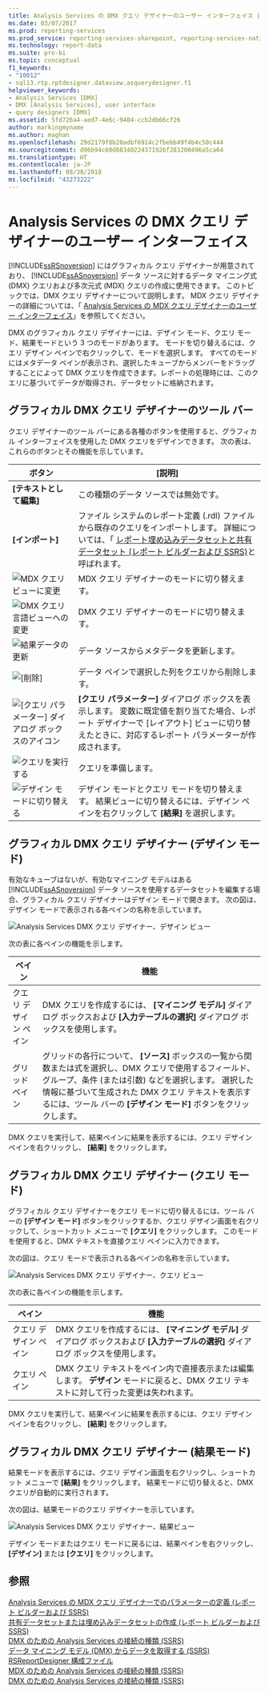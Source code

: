 ```yaml
---
title: Analysis Services の DMX クエリ デザイナーのユーザー インターフェイス | Microsoft Docs
ms.date: 03/07/2017
ms.prod: reporting-services
ms.prod_service: reporting-services-sharepoint, reporting-services-native
ms.technology: report-data
ms.suite: pro-bi
ms.topic: conceptual
f1_keywords:
- "10012"
- sql13.rtp.rptdesigner.dataview.asquerydesigner.f1
helpviewer_keywords:
- Analysis Services [DMX]
- DMX [Analysis Services], user interface
- query designers [DMX]
ms.assetid: 5fd726a4-aed7-4e6c-9404-ccb2db66cf26
author: markingmyname
ms.author: maghan
ms.openlocfilehash: 29d2179f8b20adbf6914c2fbebb49f4b4c50c444
ms.sourcegitcommit: d96b94c60d88340224371926f283200496a5ca64
ms.translationtype: HT
ms.contentlocale: ja-JP
ms.lasthandoff: 08/30/2018
ms.locfileid: "43273222"
---
```

# <a name="analysis-services-dmx-query-designer-user-interface"></a>Analysis Services の DMX クエリ デザイナーのユーザー インターフェイス
  [!INCLUDE[ssRSnoversion](../../includes/ssrsnoversion-md.md)] にはグラフィカル クエリ デザイナーが用意されており、 [!INCLUDE[ssASnoversion](../../includes/ssasnoversion-md.md)] データ ソースに対するデータ マイニング式 (DMX) クエリおよび多次元式 (MDX) クエリの作成に使用できます。 このトピックでは、DMX クエリ デザイナーについて説明します。 MDX クエリ デザイナーの詳細については、「 [Analysis Services の MDX クエリ デザイナーのユーザー インターフェイス](../../reporting-services/report-data/analysis-services-mdx-query-designer-user-interface.md)」を参照してください。  
  
 DMX のグラフィカル クエリ デザイナーには、デザイン モード、クエリ モード、結果モードという 3 つのモードがあります。 モードを切り替えるには、クエリ デザイン ペインで右クリックして、モードを選択します。 すべてのモードにはメタデータ ペインが表示され、選択したキューブからメンバーをドラッグすることによって DMX クエリを作成できます。レポートの処理時には、このクエリに基づいてデータが取得され、データセットに格納されます。  
  
## <a name="graphical-dmx-query-designer-toolbar"></a>グラフィカル DMX クエリ デザイナーのツール バー  
 クエリ デザイナーのツール バーにある各種のボタンを使用すると、グラフィカル インターフェイスを使用した DMX クエリをデザインできます。 次の表は、これらのボタンとその機能を示しています。  
  
|ボタン|[説明]|  
|------------|-----------------|  
|**[テキストとして編集]**|この種類のデータ ソースでは無効です。|  
|**[インポート]**|ファイル システムのレポート定義 (.rdl) ファイルから既存のクエリをインポートします。 詳細については、「 [レポート埋め込みデータセットと共有データセット &#40;レポート ビルダーおよび SSRS&#41;](../../reporting-services/report-data/report-embedded-datasets-and-shared-datasets-report-builder-and-ssrs.md)と呼ばれます。|  
|![MDX クエリ ビューに変更](../../reporting-services/report-data/media/rsqdicon-commandtypemdx.gif "MDX クエリのビューへの変更")|MDX クエリ デザイナーのモードに切り替えます。|  
|![DMX クエリ言語ビューへの変更](../../reporting-services/report-data/media/rsqdicon-commandtypedmx.gif "DMX クエリ言語ビューへの変更")|DMX クエリ デザイナーのモードに切り替えます。|  
|![結果データの更新](../../reporting-services/report-data/media/rsqdicon-refresh.gif "結果データの更新")|データ ソースからメタデータを更新します。|  
|![[削除]](../../reporting-services/report-data/media/rsqdicon-delete.gif "[削除]")|データ ペインで選択した列をクエリから削除します。|  
|![[クエリ パラメーター] ダイアログ ボックスのアイコン](../../reporting-services/report-data/media/iconqueryparameter.gif "[クエリ パラメーター] ダイアログ ボックスのアイコン")|**[クエリ パラメーター]** ダイアログ ボックスを表示します。 変数に既定値を割り当てた場合、レポート デザイナーで [レイアウト] ビューに切り替えたときに、対応するレポート パラメーターが作成されます。|  
|![クエリを実行する](../../reporting-services/report-data/media/rsqdicon-run.gif "クエリを実行する")|クエリを準備します。|  
|![デザイン モードに切り替える](../../reporting-services/media/rsqdicon-designmode.gif "デザイン モードに切り替える")|デザイン モードとクエリ モードを切り替えます。 結果ビューに切り替えるには、デザイン ペインを右クリックして **[結果]** を選択します。|  
  
## <a name="graphical-dmx-query-designer-in-design-mode"></a>グラフィカル DMX クエリ デザイナー (デザイン モード)  
 有効なキューブはないが、有効なマイニング モデルはある [!INCLUDE[ssASnoversion](../../includes/ssasnoversion-md.md)] データ ソースを使用するデータセットを編集する場合、グラフィカル クエリ デザイナーはデザイン モードで開きます。 次の図は、デザイン モードで表示される各ペインの名称を示しています。  
  
 ![Analysis Services DMX クエリ デザイナー、デザイン ビュー](../../reporting-services/report-data/media/rsqd-dsawas-dmx-designmode.gif "Analysis Services DMX クエリ デザイナー、デザイン ビュー")  
  
 次の表に各ペインの機能を示します。  
  
|ペイン|機能|  
|----------|--------------|  
|クエリ デザイン ペイン|DMX クエリを作成するには、 **[マイニング モデル]** ダイアログ ボックスおよび **[入力テーブルの選択]** ダイアログ ボックスを使用します。|  
|グリッド ペイン|グリッドの各行について、 **[ソース]** ボックスの一覧から関数または式を選択し、DMX クエリで使用するフィールド、グループ、条件 (または引数) などを選択します。 選択した情報に基づいて生成された DMX クエリ テキストを表示するには、ツール バーの **[デザイン モード]** ボタンをクリックします。|  
  
 DMX クエリを実行して、結果ペインに結果を表示するには、クエリ デザイン ペインを右クリックし、 **[結果]** をクリックします。  
  
## <a name="graphical-dmx-query-designer-in-query-mode"></a>グラフィカル DMX クエリ デザイナー (クエリ モード)  
 グラフィカル クエリ デザイナーをクエリ モードに切り替えるには、ツール バーの **[デザイン モード]** ボタンをクリックするか、クエリ デザイン画面を右クリックして、ショートカット メニューで **[クエリ]** をクリックします。 このモードを使用すると、DMX テキストを直接クエリ ペインに入力できます。  
  
 次の図は、クエリ モードで表示される各ペインの名称を示しています。  
  
 ![Analysis Services DMX クエリ デザイナー、クエリ ビュー](../../reporting-services/report-data/media/rsqd-dsawas-dmx-querymode.gif "Analysis Services DMX クエリ デザイナー、クエリ ビュー")  
  
 次の表に各ペインの機能を示します。  
  
|ペイン|機能|  
|----------|--------------|  
|クエリ デザイン ペイン|DMX クエリを作成するには、 **[マイニング モデル]** ダイアログ ボックスおよび **[入力テーブルの選択]** ダイアログ ボックスを使用します。|  
|クエリ ペイン|DMX クエリ テキストをペイン内で直接表示または編集します。 **デザイン** モードに戻ると、DMX クエリ テキストに対して行った変更は失われます。|  
  
 DMX クエリを実行して、結果ペインに結果を表示するには、クエリ デザイン ペインを右クリックし、 **[結果]** をクリックします。  
  
## <a name="graphical-dmx-query-designer-in-result-mode"></a>グラフィカル DMX クエリ デザイナー (結果モード)  
 結果モードを表示するには、クエリ デザイン画面を右クリックし、ショートカット メニューで **[結果]** をクリックします。 結果モードに切り替えると、DMX クエリが自動的に実行されます。  
  
 次の図は、結果モードのクエリ デザイナーを示しています。  
  
 ![Analysis Services DMX クエリ デザイナー、結果ビュー](../../reporting-services/report-data/media/rsqd-dsawas-dmx-resultmode.gif "Analysis Services DMX クエリ デザイナー、結果ビュー")  
  
 デザイン モードまたはクエリ モードに戻るには、結果ペインを右クリックし、 **[デザイン]** または **[クエリ]** をクリックします。  
  
## <a name="see-also"></a>参照  
 [Analysis Services の MDX クエリ デザイナーでのパラメーターの定義 &#40;レポート ビルダーおよび SSRS&#41;](../../reporting-services/report-data/define-parameters-in-the-mdx-query-designer-for-analysis-services.md)   
 [共有データセットまたは埋め込みデータセットの作成 &#40;レポート ビルダーおよび SSRS&#41;](../../reporting-services/report-data/create-a-shared-dataset-or-embedded-dataset-report-builder-and-ssrs.md)   
 [DMX のための Analysis Services の接続の種類 &#40;SSRS&#41;](../../reporting-services/report-data/analysis-services-connection-type-for-dmx-ssrs.md)   
 [データ マイニング モデル &#40;DMX&#41; からデータを取得する &#40;SSRS&#41;](../../reporting-services/report-data/retrieve-data-from-a-data-mining-model-dmx-ssrs.md)   
 [RSReportDesigner 構成ファイル](../../reporting-services/report-server/rsreportdesigner-configuration-file.md)   
 [MDX のための Analysis Services の接続の種類 &#40;SSRS&#41;](../../reporting-services/report-data/analysis-services-connection-type-for-mdx-ssrs.md)   
 [DMX のための Analysis Services の接続の種類 &#40;SSRS&#41;](../../reporting-services/report-data/analysis-services-connection-type-for-dmx-ssrs.md)  
  
  
